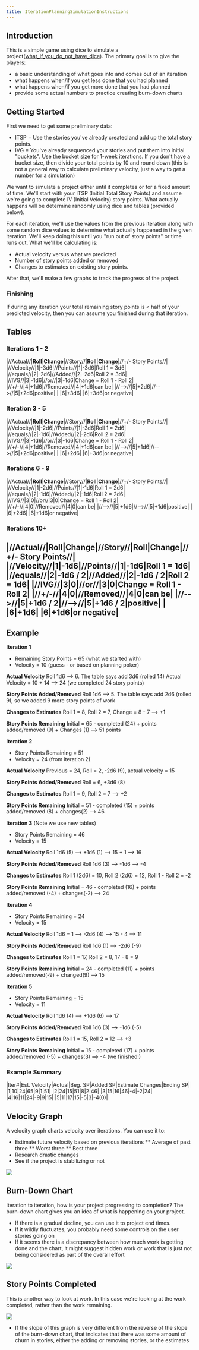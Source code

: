 ```yaml
---
title: IterationPlanningSimulationInstructions
---
```

## Introduction
This is a simple game using dice to simulate a project([what_if_you_do_not_have_dice]({{site.pagesurl}}/what_if_you_do_not_have_dice)). The primary goal is to give the players:
* a basic understanding of what goes into and comes out of an iteration
* what happens when/if you get less done that you had planned
* what happens when/if you get more done that you had planned
* provide some actual numbers to practice creating burn-down charts

## Getting Started
First we need to get some preliminary data:
* ITSP = Use the stories you've already created and add up the total story points.
* IVG = You've already sequenced your stories and put them into initial "buckets". Use the bucket size for 1-week iterations. If you don't have a bucket size, then divide your total points by 10 and round down (this is not a general way to calculate preliminary velocity, just a way to get a number for a simulation)

We want to simulate a project either until it completes or for a fixed amount of time. We'll start with your ITSP (Initial Total Story Points) and assume we're going to complete IV (Initial Velocity) story points. What actually happens will be determine randomly using dice and tables (provided below).

For each iteration, we'll use the values from the previous iteration along with some random dice values to determine what actually happened in the given iteration. We'll keep doing this until you "run out of story points" or time runs out. What we'll be calculating is:
* Actual velocity versus what we predicted
* Number of story points added or removed
* Changes to estimates on existing story points.

After that, we'll make a few graphs to track the progress of the project.

### Finishing
If during any iteration your total remaining story points is < half of your predicted velocity, then you can assume you finished during that iteration.
 
## Tables
### Iterations 1 - 2
|//Actual//|**Roll**|**Change**|//Story//|**Roll**|**Change**|//+/- Story Points//|
|//Velocity//|1|-3d6|//Points//|1|-3d6|Roll 1 = 3d6|
|//equals//|2|-2d6|//Added//|2|-2d6|Roll 2 = 3d6|
|//IVG//|3|-1d6|//or//|3|-1d6|Change = Roll 1 - Roll 2|
|//+/-//|4|+1d6|//Removed//|4|+1d6|can be|
|//-->//|5|+2d6|//-->//|5|+2d6|positive|
| |6|+3d6| |6|+3d6|or negative|

### Iteration 3 - 5
|//Actual//|**Roll**|**Change**|//Story//|**Roll**|**Change**|//+/- Story Points//|
|//Velocity//|1|-2d6|//Points//|1|-3d6|Roll 1 = 2d6|
|//equals//|2|-1d6|//Added//|2|-2d6|Roll 2 = 2d6|
|//IVG//|3|-1d6|//or//|3|-1d6|Change = Roll 1 - Roll 2|
|//+/-//|4|+1d6|//Removed//|4|+1d6|can be|
|//-->//|5|+1d6|//-->//|5|+2d6|positive|
| |6|+2d6| |6|+3d6|or negative|

### Iterations 6 - 9
|//Actual//|**Roll**|**Change**|//Story//|**Roll**|**Change**|//+/- Story Points//|
|//Velocity//|1|-2d6|//Points//|1|-1d6|Roll 1 = 2d6|
|//equals//|2|-1d6|//Added//|2|-1d6|Roll 2 = 2d6|
|//IVG//|3|0|//or//|3|0|Change = Roll 1 - Roll 2|
|//+/-//|4|0|//Removed//|4|0|can be|
|//-->//|5|+1d6|//-->//|5|+1d6|positive|
| |6|+2d6| |6|+1d6|or negative|

### Iterations 10+
|//Actual//|**Roll**|**Change**|//Story//|**Roll**|**Change**|//+/- Story Points//|
|//Velocity//|1|-1d6|//Points//|1|-1d6|Roll 1 = 1d6|
|//equals//|2|-1d6 / 2|//Added//|2|-1d6 / 2|Roll 2 = 1d6|
|//IVG//|3|0|//or//|3|0|Change = Roll 1 - Roll 2|
|//+/-//|4|0|//Removed//|4|0|can be|
|//-->//|5|+1d6 / 2|//-->//|5|+1d6 / 2|positive|
| |6|+1d6| |6|+1d6|or negative|
----
## Example
**Iteration 1**
* Remaining Story Points = 65 (what we started with)
* Velocity = 10 (guess - or based on planning poker)

**Actual Velocity**
Roll 1d6 --> 6. The table says add 3d6 (rolled 14)
Actual Velocity = 10 + 14 --> 24 (we completed 24 story points)

**Story Points Added/Removed**
Roll 1d6 --> 5. The table says add 2d6 (rolled 9), so we added 9 more story points of work

**Changes to Estimates**
Roll 1 = 8, Roll 2 = 7, Change = 8 - 7 --> +1

**Story Points Remaining**
Initial = 65 - completed (24) + points added/removed (9) + Changes (1) --> 51 points

**Iteration 2**
* Story Points Remaining = 51
* Velocity = 24 (from iteration 2)

**Actual Velocity**
Previous = 24, Roll = 2, -2d6 (9), actual velocity = 15

**Story Points Added/Removed**
Roll = 6, +3d6 (8)

**Changes to Estimates**
Roll 1 = 9, Roll 2 = 7 --> +2

**Story Points Remaining**
Initial = 51 - completed (15) + points added/removed (8) + changes(2) --> 46

**Iteration 3**
(Note we use new tables)
* Story Points Remaining = 46
* Velocity = 15

**Actual Velocity**
Roll 1d6 (5) --> +1d6 (1) --> 15 + 1 --> 16

**Story Points Added/Removed**
Roll 1d6 (3) --> -1d6 --> -4

**Changes to Estimates**
Roll 1 (2d6) = 10, Roll 2 (2d6) = 12, Roll 1 - Roll 2 = -2

**Story Points Remaining**
Initial = 46 - completed (16) + points added/removed (-4) + changes(-2) --> 24

**Iteration 4**
* Story Points Remaining = 24
* Velocity = 15

**Actual Velocity**
Roll 1d6 = 1 --> -2d6 (4) --> 15 - 4 --> 11

**Story Points Added/Removed**
Roll 1d6 (1) --> -2d6 (-9)

**Changes to Estimates**
Roll 1 = 17, Roll 2 = 8, 17 - 8 = 9

**Story Points Remaining**
Initial = 24 - completed (11) + points added/removed(-9) + changed(9) --> 15

**Iteration 5**
* Story Points Remaining = 15
* Velocity = 11

**Actual Velocity**
Roll 1d6 (4) --> +1d6 (6) --> 17

**Story Points Added/Removed**
Roll 1d6 (3) --> -1d6 (-5)

**Changes to Estimates**
Roll 1 = 15, Roll 2 = 12 --> +3

**Story Points Remaining**
Initial = 15 - completed (17) + points added/removed (-5) + changes(3) ==> -4 (we finished!)

### Example Summary
|Iter#|Est. Velocity|Actual|Beg. SP|Added SP|Estimate Changes|Ending SP|
|1|10|24|65|9|1|51|
|2|24|15|51|8|2|46|
|3|15|16|46|-4|-2|24|
|4|16|11|24|-9|9|15|
|5|11|17|15|-5|3|-4(0)|

## Velocity Graph
A velocity graph charts velocity over iterations. You can use it to:
* Estimate future velocity based on previous iterations 
** Average of past three
** Worst three
** Best three
* Research drastic changes
* See if the project is stabilizing or not

![](images/DiceGameVelocityGraph.gif)

## Burn-Down Chart
Iteration to iteration, how is your project progressing to completion? The burn-down chart gives you an idea of what is happening on your project.
* If there is a gradual decline, you can use it to project end times.
* If it wildly fluctuates, you probably need some controls on the user stories going on
* If it seems there is a discrepancy between how much work is getting done and the chart, it might suggest hidden work or work that is just not being considered as part of the overall effort

![](images/IterationPlanningSimulationBurndown.gif)

## Story Points Completed
This is another way to look at work. In this case we're looking at the work completed, rather than the work remaining.

![](images/IterationPlanningSimulationPointsCompleted.gif)
* If the slope of this graph is very different from the reverse of the slope of the burn-down chart, that indicates that there was some amount of churn in stories, either the adding or removing stories, or the estimates
